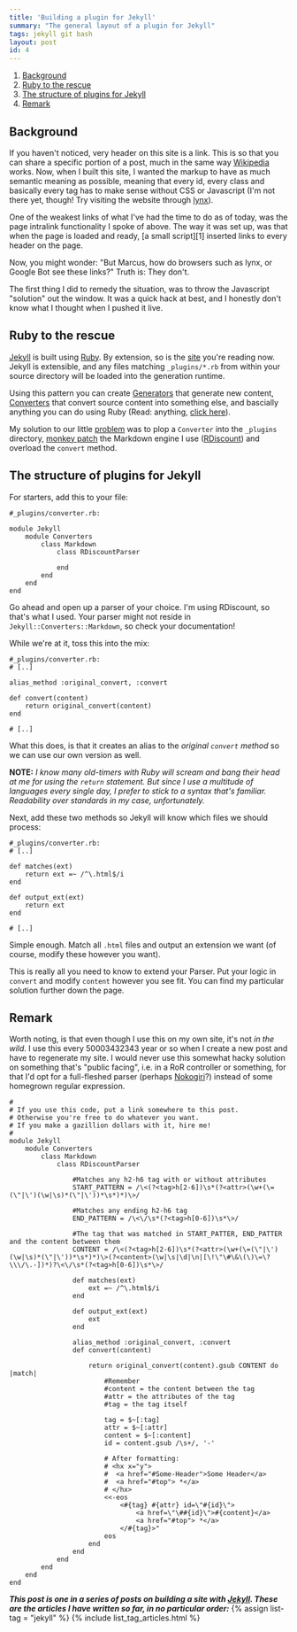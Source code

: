 ```yaml
---
title: 'Building a plugin for Jekyll'
summary: "The general layout of a plugin for Jekyll"
tags: jekyll git bash
layout: post
id: 4
---
```


1. [Background](#Background)
2. [Ruby to the rescue](#Ruby-to-the-rescue)
3. [The structure of plugins for Jekyll](#The-structure-of-plugins-for-jekyll)
4. [Remark](#Remark)

## Background

If you haven't noticed, very header on this site is a link. This is so that you can share a specific portion of a post, much in the same way [Wikipedia][0] works. 
Now, when I built this site, I wanted the markup to have as much semantic meaning as possible, meaning that every id, every class and basically every tag has to make sense without CSS or Javascript (I'm not there yet, though! Try visiting the website through [lynx](http://lynx.browser.org/)).

One of the weakest links of what I've had the time to do as of today, was the page intralink functionality I spoke of above. The way it was set up, was that when the page is loaded and ready, [a small script][1] inserted links to every header on the page.

Now, you might wonder: "But Marcus, how do browsers such as lynx, or Google Bot see these links?"
Truth is: They don't.

The first thing I did to remedy the situation, was to throw the Javascript "solution" out the window. It was a quick hack at best, and I honestly don't know what I thought when I pushed it live.

## Ruby to the rescue
[Jekyll](http://jekyllrb.com) is built using [Ruby](https://www.ruby-lang.org/). By extension, so is the [site](/) you're reading now.
Jekyll is extensible, and any files matching `_plugins/*.rb` from within your source directory will be loaded into the generation runtime.

Using this pattern you can create [Generators](http://jekyllrb.com/docs/plugins/#generators) that generate new content, [Converters](http://jekyllrb.com/docs/plugins/#converters) that convert source content into something else, and bascially anything you can do using Ruby (Read: anything, [click here](http://en.wikipedia.org/wiki/Turing_Complete)).

My solution to our little [problem](http://defav.lt/4/#Background) was to plop a `Converter` into the `_plugins` directory, [monkey patch](http://en.wikipedia.org/wiki/Monkey_patch) the Markdown engine I use ([RDiscount](https://github.com/davidfstr/rdiscount)) and overload the `convert` method.

## The structure of plugins for Jekyll

For starters, add this to your file:

    #_plugins/converter.rb:

    module Jekyll
        module Converters
            class Markdown
                class RDiscountParser

                end
            end
        end
    end

Go ahead and open up a parser of your choice. I'm using RDiscount, so that's what I used. Your parser might not reside in `Jekyll::Converters::Markdown`, so check your documentation!

While we're at it, toss this into the mix:

    #_plugins/converter.rb:
    # [..]

    alias_method :original_convert, :convert

    def convert(content)
        return original_convert(content)
    end

    # [..]

What this does, is that it creates an alias to the *original `convert` method* so we can use our own version as well.

**NOTE:** *I know many old-timers with Ruby will scream and bang their head at me for using the `return` statement. But since I use a multitude of languages every single day, I prefer to stick to a syntax that's *familiar*. Readability over standards in my case, unfortunately.*

Next, add these two methods so Jekyll will know which files we should process:

    #_plugins/converter.rb:
    # [..]

    def matches(ext)
        return ext =~ /^\.html$/i
    end

    def output_ext(ext)
        return ext
    end

    # [..]

Simple enough. Match all `.html` files and output an extension we want (of course, modify these however you want).

This is really all you need to know to extend your Parser. Put your logic in `convert` and modify `content` however you see fit. You can find my particular solution further down the page.

## Remark

Worth noting, is that even though I use this on my own site, it's not *in the wild*. I use this every 50003432343 year or so when I create a new post and have to regenerate my site. I would never use this somewhat hacky solution on something that's "public facing", i.e. in a RoR controller or something, for that I'd opt for a full-fleshed parser (perhaps [Nokogiri](http://nokogiri.org/)?) instead of some homegrown regular expression.


    #
    # If you use this code, put a link somewhere to this post. 
    # Otherwise you're free to do whatever you want.
    # If you make a gazillion dollars with it, hire me!
    #
    module Jekyll
        module Converters
            class Markdown
                class RDiscountParser

                    #Matches any h2-h6 tag with or without attributes
                    START_PATTERN = /\<(?<tag>h[2-6])\s*(?<attr>(\w+(\=(\"|\')(\w|\s)*(\"|\'))*\s*)*)\>/

                    #Matches any ending h2-h6 tag
                    END_PATTERN = /\<\/\s*(?<tag>h[0-6])\s*\>/

                    #The tag that was matched in START_PATTER, END_PATTER and the content between them
                    CONTENT = /\<(?<tag>h[2-6])\s*(?<attr>(\w+(\=(\"|\')(\w|\s)*(\"|\'))*\s*)*)\>(?<content>(\w|\s|\d|\n|[\!\"\#\&\(\)\=\?\\\/\.-])*)?\<\/\s*(?<tag>h[0-6])\s*\>/

                    def matches(ext)
                        ext =~ /^\.html$/i
                    end

                    def output_ext(ext)
                        ext
                    end

                    alias_method :original_convert, :convert
                    def convert(content)
                        
                        return original_convert(content).gsub CONTENT do |match|
                            #Remember
                            #content = the content between the tag
                            #attr = the attributes of the tag
                            #tag = the tag itself

                            tag = $~[:tag]
                            attr = $~[:attr]
                            content = $~[:content]
                            id = content.gsub /\s+/, '-'

                            # After formatting:
                            # <hx x="y">
                            #  <a href="#Some-Header">Some Header</a>
                            #  <a href="#top"> *</a>
                            # </hx>
                            <<-eos
                                <#{tag} #{attr} id=\"#{id}\">
                                    <a href=\"\##{id}\">#{content}</a>
                                    <a href="#top"> *</a>
                                </#{tag}>"
                            eos
                        end
                    end
                end
            end
        end
    end

***This post is one in a series of posts on building a site with [Jekyll][0]. These are the articles I have written so far, in no particular order:***
{% assign list-tag = "jekyll" %}
{% include list_tag_articles.html %}


[0]: http://en.wikipedia.org/wiki/Wikipedia:About#About_Wikipedia
